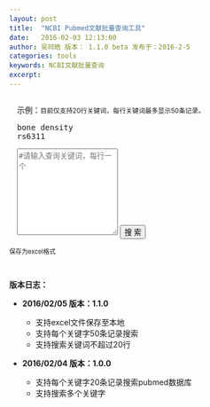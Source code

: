 ```yaml
---
layout: post
title:  "NCBI Pubmed文献批量查询工具"
date:   2016-02-03 12:13:00
author: 吴珂皓 版本： 1.1.0 beta 发布于：2016-2-5
categories: tools
keywords: NCBI文献批量查询
excerpt: 
---
```

<style>
  .query, .result {
    padding: 1em;
  }
  .query > button {
    margin-top:1em;
  }
  .result > ul > li {
    list-style-type:decimal;
    margin-bottom:1.5em;
  }
  .result > ul > li:hover {
    list-style-type:decimal;
    margin-bottom:1.5em;
    background-color: #EEE;
  }
  .result > ul > li > h5 {
    padding:0;
    margin:0;
  }
  .result > ul > li > h5 > .title {
    font-size: 1em;
  }
  .result > ul > li > span {
    font-size: 0.8em;
    color: #888;
    display: block;
  }
  .heart {
    display: none;
    margin: auto;
  }
  .save {
    font-size: 0.8em;
    cursor: pointer;
    padding: 0;
    margin: 0;
  }
  .author:before {
    content: "作者："
  }
  .date:before {
    content: "发表日期：";
  }
  .journal:before {
    content: "发表杂志：";
  }
</style>

<div class = "query">
  示例：<small class = "text-danger">目前仅支持20行关键词，每行关键词最多显示50条记录。</small>
  <pre>bone density
rs6311</pre>
  <textarea class="form-control" rows="10" placeholder = "#请输入查询关键词，每行一个"></textarea>
  <button type="button" id = "query" class="btn btn-primary btn-lg btn-block">搜  索</button>
</div>
<div class="text-center">
  <div class="heart">
      <img src = "/img/heart.gif">
      <p>搜索中...</p>
  </div>
</div>
<p class="text-right save"><a>保存为excel格式</a></p>
<div class = "result">
</div>

**版本日志：**

  - **2016/02/05 版本：1.1.0**
     - 支持excel文件保存至本地
     - 支持每个关键字50条记录搜索
     - 支持搜索关键词不超过20行

  - **2016/02/04 版本：1.0.0**
     - 支持每个关键字20条记录搜索pubmed数据库
     - 支持搜索多个关键字

<script type="text/javascript" src="/js/jquery-1.11.3.min.js"></script>
<script>
var query  = function(keyword){
    var xmlDoc 
    $.ajax({
        url:"http://eutils.ncbi.nlm.nih.gov/entrez/eutils/esearch.fcgi?usehistory=y&db=pubmed&term="+keyword+"&retmax=50",
        dataType:'xml',
        type:'get',
        success:function(xmlDoc){
          var ids = $.trim($(xmlDoc).find('IdList').text()).split("\n")
          var totalItem = $("<ul></ul>")
          $.each(ids,function(i,v){
              $.ajax({
                  url:"http://eutils.ncbi.nlm.nih.gov/entrez/eutils/esummary.fcgi?db=pubmed&id=" + ids[i],
                  dataType:'xml',
                  type:'get',
                  success:function(data){
                      var title = $(data).find('[Name="Title"]').text()
                      var url = "http://www.ncbi.nlm.nih.gov/pubmed/?term="+ids[i]
                      var author = $(data).find('[Name="LastAuthor"]').text()
                      var journal = $(data).find('[Name="Source"]').text()
                      var date = $(data).find('[Name="PubDate"]').text()
                      var title = $("<h5></h5>").append($("<a></a>").html(title).attr("href",url).attr('target','_blank')).addClass("title")
                      var author = $("<span></span>").html(author).addClass("author")
                      var date = $("<span></span>").html(date).addClass("date")
                      var journal = $("<span></span>").html(journal).addClass("journal")
                      var readmore = $("<span></span>").append($("<a></a>").html("点击查看详情").attr("href",url).attr('target','_blank'))
                      var item = $("<li></li>").append(title).append(author).append(date).append(journal).append(readmore)
                      totalItem.append(item)
                  }
              })
          })
          $(".result").prepend(totalItem)
          $(".result").prepend($("<h4></h4>").html(keyword))
        },
        async:false
    })
}

$("#query").click(function(){
  $(".query").hide()
  $(".heart").show()
  setTimeout(function(){
    var data = $.trim($("textarea").val()).split("\n")
    if(data.length <= 20){
      for(var i = 0; i < data.length; i++){
        query(data[i])
        $(".heart").hide()
        $(".save").show()
      }
    }else{
      $(".query").show()
      $(".heart").hide()
    }
  }, 300);

})
</script>
<script type="text/javascript" src="/js/xlsx.core.min.js"></script>
<script type="text/javascript" src="/js/Blob.js"></script>
<script type="text/javascript" src="/js/FileSaver.js"></script>
<script type="text/javascript">
function Workbook() {
  if(!(this instanceof Workbook)) return new Workbook();
  this.SheetNames = [];
  this.Sheets = {};
}
function s2ab(s) {
  var buf = new ArrayBuffer(s.length);
  var view = new Uint8Array(buf);
  for (var i=0; i!=s.length; ++i) view[i] = s.charCodeAt(i) & 0xFF;
  return buf;
}
function datenum(v, date1904) {
  if(date1904) v+=1462;
  var epoch = Date.parse(v);
  return (epoch - new Date(Date.UTC(1899, 11, 30))) / (24 * 60 * 60 * 1000);
}
 
function sheet_from_array_of_arrays(data, opts) {
  var ws = {};
  var range = {s: {c:10000000, r:10000000}, e: {c:0, r:0 }};
  for(var R = 0; R != data.length; ++R) {
    for(var C = 0; C != data[R].length; ++C) {
      if(range.s.r > R) range.s.r = R;
      if(range.s.c > C) range.s.c = C;
      if(range.e.r < R) range.e.r = R;
      if(range.e.c < C) range.e.c = C;
      var cell = {v: data[R][C] };
      if(cell.v == null) continue;
      var cell_ref = XLSX.utils.encode_cell({c:C,r:R});
      
      if(typeof cell.v === 'number') cell.t = 'n';
      else if(typeof cell.v === 'boolean') cell.t = 'b';
      else if(cell.v instanceof Date) {
        cell.t = 'n'; cell.z = XLSX.SSF._table[14];
        cell.v = datenum(cell.v);
      }
      else cell.t = 's';
      
      ws[cell_ref] = cell;
    }
  }
  if(range.s.c < 10000000) ws['!ref'] = XLSX.utils.encode_range(range);
  return ws;
}
var filename = function(){
  var date = new Date()
  var year = date.getYear() + 1900
  var month = date.getMonth()
  var day = date.getDay()
  var hour = date.getHours()
  var minute = date.getMinutes()
  var second = date.getSeconds()
  var filename = "how-to-code-" + year + month + day + hour + minute + second + ".xlsx"
  return(filename)
}
$(".save").click(function(){
    var data = [[1,2,3],[true, false, null, "sheetjs"],["foo","bar",new Date("2014-02-19T14:30Z"), "0.3"], ["baz", null, "qux"]]
    var wb = new Workbook()
    var data = [['KeyWords','Title','Journal','Author','Date','Link']]
    var kws = []
    $(".result h4").each(function(i,v){
      kws.push($(v).html())
    })
    $(".result ul").each(function(i,v){
      /*
      var title = ['title']
      var url = ['url']
      var author = ['author']
      var journal = ['journal']
      var date = ['date']
      */
      $(v).children("li").each(function(ii,vv){
        /*
        title.push($(vv).children("h5").children("a").html())
        author.push($(vv).children("[class='author']").html())
        journal.push($(vv).children("[class='journal']").html())
        date.push($(vv).children("[class='date']").html())
        url.push($(vv).children("h5").children("a").attr("href"))
        */
        var title = $(vv).children("h5").children("a").html()
        var author = $(vv).children("[class='author']").html()
        var journal = $(vv).children("[class='journal']").html()
        var date = $(vv).children("[class='date']").html()
        var url = $(vv).children("h5").children("a").attr("href")
        var kw = kws[i]
        data.push([kw,title,journal,author,date,url])
      })
      //var data = [title,journal,author,date,url]
    })
    data.push(['免责声明：所有文献均搜索自PubMed，本站不对文献可靠性负责。吴珂皓',null,null,null,null,null])
    wb.SheetNames.push("Search Result")
    wb.Sheets["Search Result"] = sheet_from_array_of_arrays(data)
    var wbout = XLSX.write(wb, {bookType:'xlsx', bookSST:true, type: 'binary'})
    saveAs(new Blob([s2ab(wbout)],{type:"application/octet-stream"}), filename())
})
</script>
